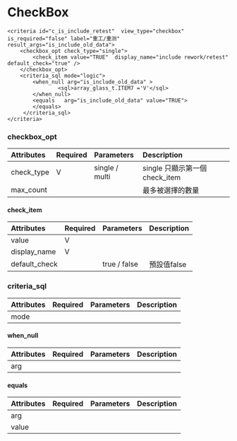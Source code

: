 # CheckBox

```markup
<criteria id="c_is_include_retest"  view_type="checkbox" is_required="false" label="重工/重测"  result_args="is_include_old_data">
    <checkbox_opt check_type="single">
        <check_item value="TRUE"  display_name="include rework/retest" default_check="true" />
    </checkbox_opt>
    <criteria_sql mode="logic">
        <when_null arg="is_include_old_data" >
                <sql>array_glass_t.ITEM7 ='V'</sql>
        </when_null>
        <equals   arg="is_include_old_data" value="TRUE">
        </equals>    
     </criteria_sql>
</criteria>

```

### checkbox\_opt

| Attributes | Required | Parameters | Description |
| :--- | :--- | :--- | :--- |
| check\_type | V | single / multi | single 只顯示第一個check\_item |
| max\_count |  |  | 最多被選擇的數量 |

#### check\_item

| Attributes | Required | Parameters | Description |
| :--- | :--- | :--- | :--- |
| value | V |  |  |
| display\_name | V |  |  |
| default\_check |  | true / false | 預設值false |

### criteria\_sql

| Attributes | Required | Parameters | Description |
| :--- | :--- | :--- | :--- |
| mode |  |  |  |

#### when\_null

| Attributes | Required | Parameters | Description |
| :--- | :--- | :--- | :--- |
| arg |  |  |  |

#### equals

| Attributes | Required | Parameters | Description |
| :--- | :--- | :--- | :--- |
| arg |  |  |  |
| value |  |  |  |

